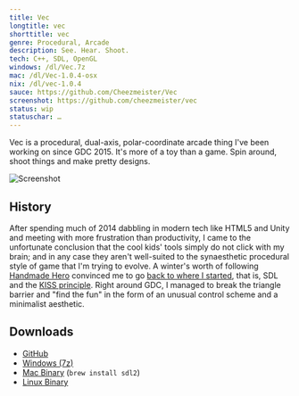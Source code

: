 ```yaml
---
title: Vec
longtitle: vec
shorttitle: vec
genre: Procedural, Arcade
description: See. Hear. Shoot.
tech: C++, SDL, OpenGL
windows: /dl/Vec.7z
mac: /dl/Vec-1.0.4-osx
nix: /dl/vec-1.0.4
sauce: https://github.com/Cheezmeister/Vec
screenshot: https://github.com/cheezmeister/vec
status: wip
statuschar: …
--- 
```


Vec is a procedural, dual-axis, polar-coordinate arcade thing I've been working on since GDC 2015. It's more of a toy than a game.  Spin around, shoot things and make pretty designs.

![Screenshot](https://pbs.twimg.com/media/CCoGtf9WEAAMsrv.png:large)

History
----------

After spending much of 2014 dabbling in modern tech like HTML5 and Unity and meeting with more frustration than productivity, I came to the unfortunate conclusion that the cool kids' tools simply do not click with my brain; and in any case they aren't well-suited to the synaesthetic procedural style of game that I'm trying to evolve. A winter's worth of following [Handmade Hero](http://handmadehero.org) convinced me to go [back to where I started](/projects/cheezus), that is, SDL and the [KISS principle](http://en.wikipedia.org/KISS_principle). Right around GDC, I managed to break the triangle barrier and "find the fun" in the form of an unusual control scheme and a minimalist aesthetic.


Downloads
---------
* [GitHub](http://github.com/Cheezmeister/vec)
* [Windows (7z)](http://luchenlabs.com/dl/Vec.7z)
* [Mac Binary](http://luchenlabs.com/dl/vec-1.0.3-osx) (`brew install sdl2`) 
* [Linux Binary](http://luchenlabs.com/dl/vec-1.0.3)

